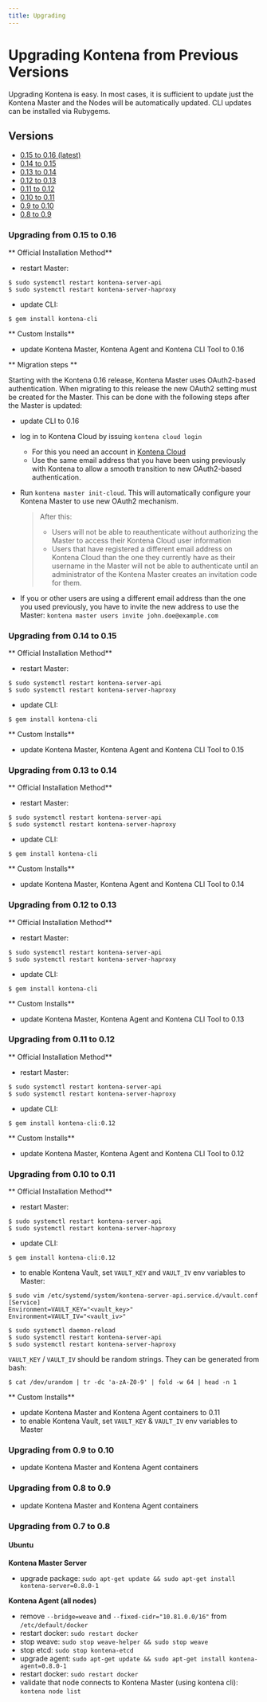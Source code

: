 ```yaml
---
title: Upgrading
---
```


# Upgrading Kontena from Previous Versions

Upgrading Kontena is easy. In most cases, it is sufficient to update just the Kontena Master
and the Nodes will be automatically updated. CLI updates
can be installed via Rubygems.

## Versions

* [0.15 to 0.16 (latest)](upgrading.md#upgrading-from-0-15-to-0-16)
* [0.14 to 0.15](upgrading.md#upgrading-from-0-14-to-0-15)
* [0.13 to 0.14](upgrading.md#upgrading-from-0-13-to-0-14)
* [0.12 to 0.13](upgrading.md#upgrading-from-0-12-to-0-13)
* [0.11 to 0.12](upgrading.md#upgrading-from-0-11-to-0-12)
* [0.10 to 0.11](upgrading.md#upgrading-from-0-10-to-0-11)
* [0.9 to 0.10](upgrading.md#upgrading-from-0-9-to-0-10)
* [0.8 to 0.9](upgrading.md#upgrading-from-0-8-to-9)

### Upgrading from 0.15 to 0.16

** Official Installation Method**

- restart Master:

```
$ sudo systemctl restart kontena-server-api
$ sudo systemctl restart kontena-server-haproxy
```

- update CLI:

```
$ gem install kontena-cli
```

** Custom Installs**
- update Kontena Master, Kontena Agent and Kontena CLI Tool to 0.16

** Migration steps **

Starting with the Kontena 0.16 release, Kontena Master uses OAuth2-based authentication. When migrating to this release the new OAuth2 setting must be created for the Master. This can be done with the following steps after the Master is updated:
- update CLI to 0.16
- log in to Kontena Cloud by issuing `kontena cloud login`
  - For this you need an account in [Kontena Cloud](https://cloud.kontena.io)
  - Use the same email address that you have been using previously with Kontena to allow a smooth transition to new OAuth2-based authentication.
- Run `kontena master init-cloud`. This will automatically configure your Kontena Master to use new OAuth2 mechanism.
  > After this:
  > * Users will not be able to reauthenticate without authorizing the
  > Master to access their Kontena Cloud user information
  > * Users that have registered a different email address on Kontena
  > Cloud than the one they currently have as their username in the
  > Master will not be able to authenticate until an administrator
  > of the Kontena Master creates an invitation code for them.

- If you or other users are using a different email address than the one you used previously, you have to invite the new address to use the Master:
  `kontena master users invite john.doe@example.com`


### Upgrading from 0.14 to 0.15

** Official Installation Method**

- restart Master:

```
$ sudo systemctl restart kontena-server-api
$ sudo systemctl restart kontena-server-haproxy
```

- update CLI:

```
$ gem install kontena-cli
```

** Custom Installs**
- update Kontena Master, Kontena Agent and Kontena CLI Tool to 0.15

### Upgrading from 0.13 to 0.14

** Official Installation Method**

- restart Master:

```
$ sudo systemctl restart kontena-server-api
$ sudo systemctl restart kontena-server-haproxy
```

- update CLI:

```
$ gem install kontena-cli
```

** Custom Installs**
- update Kontena Master, Kontena Agent and Kontena CLI Tool to 0.14


### Upgrading from 0.12 to 0.13

** Official Installation Method**

- restart Master:

```
$ sudo systemctl restart kontena-server-api
$ sudo systemctl restart kontena-server-haproxy
```

- update CLI:

```
$ gem install kontena-cli
```

** Custom Installs**
- update Kontena Master, Kontena Agent and Kontena CLI Tool to 0.13

### Upgrading from 0.11 to 0.12

** Official Installation Method**

- restart Master:

```
$ sudo systemctl restart kontena-server-api
$ sudo systemctl restart kontena-server-haproxy
```

- update CLI:

```
$ gem install kontena-cli:0.12
```

** Custom Installs**
- update Kontena Master, Kontena Agent and Kontena CLI Tool to 0.12

### Upgrading from 0.10 to 0.11

** Official Installation Method**

- restart Master:

```
$ sudo systemctl restart kontena-server-api
$ sudo systemctl restart kontena-server-haproxy
```

- update CLI:

```
$ gem install kontena-cli:0.12
```

- to enable Kontena Vault, set `VAULT_KEY` and `VAULT_IV` env variables to Master:

```
$ sudo vim /etc/systemd/system/kontena-server-api.service.d/vault.conf
[Service]
Environment=VAULT_KEY="<vault_key>"
Environment=VAULT_IV="<vault_iv>"

$ sudo systemctl daemon-reload
$ sudo systemctl restart kontena-server-api
$ sudo systemctl restart kontena-server-haproxy
```

`VAULT_KEY` / `VAULT_IV` should be random strings. They can be generated from bash:

```
$ cat /dev/urandom | tr -dc 'a-zA-Z0-9' | fold -w 64 | head -n 1
```

** Custom Installs**
- update Kontena Master and Kontena Agent containers to 0.11
- to enable Kontena Vault, set `VAULT_KEY` & `VAULT_IV` env variables to Master

### Upgrading from 0.9 to 0.10

- update Kontena Master and Kontena Agent containers

### Upgrading from 0.8 to 0.9

- update Kontena Master and Kontena Agent containers

### Upgrading from 0.7 to 0.8

#### Ubuntu

**Kontena Master Server**

- upgrade package: `sudo apt-get update && sudo apt-get install kontena-server=0.8.0-1`

**Kontena Agent (all nodes)**

- remove `--bridge=weave` and `--fixed-cidr="10.81.0.0/16"` from `/etc/default/docker`
- restart docker: `sudo restart docker`
- stop weave: `sudo stop weave-helper && sudo stop weave`
- stop etcd: `sudo stop kontena-etcd`
- upgrade agent: `sudo apt-get update && sudo apt-get install kontena-agent=0.8.0-1`
- restart docker: `sudo restart docker`
- validate that node connects to Kontena Master (using kontena cli): `kontena node list`
